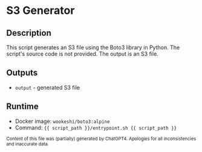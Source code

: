 # S3 Generator
## Description
This script generates an S3 file using the Boto3 library in Python. The script's source code is not provided. The output is an S3 file.

## Outputs
- `output` - generated S3 file

## Runtime
- Docker image: `wookeshi/boto3:alpine`
- Command: `{{ script_path }}/entrypoint.sh {{ script_path }}`

<sub>Content of this file was (partially) generated by ChatGPT4. Apologies for all inconsistencies and inaccurate data.</sub>